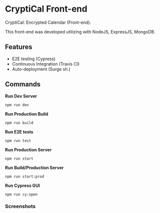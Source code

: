 # CryptiCal Front-end
CryptiCal: Encrypted Calendar (Front-end).

This front-end was developed utilizing with NodeJS, ExpressJS, MongoDB.

## Features
- E2E testing (Cypress)
- Continuous Integration (Travis CI)
- Auto-deployment (Surge sh.)

## Commands

**Run Dev Server**
```
npm run dev
```

**Run Production Build**
```
npm run build
```

**Run E2E tests**
```
npm run test
```

**Run Production Server**
```
npm run start
```

**Run Build/Production Server**
```
npm run start:prod
```

**Run Cypress GUI**
```
npm run cy:open
```

### Screenshots

